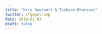 ```yaml
---
title: "Kris Buytaert & Toshaan Bharvani"
twitter: cfgmgmtcamp
date: 2019-01-03
draft: false
---
```

